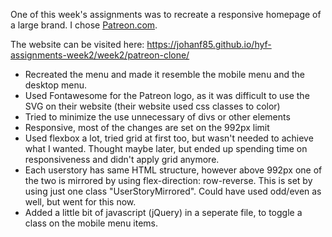 One of this week's assignments was to recreate a responsive homepage of a large brand. I chose [Patreon.com](www.patreon.com).  
  
The website can be visited here: https://johanf85.github.io/hyf-assignments-week2/week2/patreon-clone/

*   Recreated the menu and made it resemble the mobile menu and the desktop menu.
*   Used Fontawesome for the Patreon logo, as it was difficult to use the SVG on their website (their website used css classes to color)
*   Tried to minimize the use unnecessary of divs or other elements
*   Responsive, most of the changes are set on the 992px limit
*   Used flexbox a lot, tried grid at first too, but wasn't needed to achieve what I wanted. Thought maybe later, but ended up spending time on responsiveness and didn't apply grid anymore.
*   Each userstory has same HTML structure, however above 992px one of the two is mirrored by using flex-direction: row-reverse. This is set by using just one class "UserStoryMirrored". Could have used odd/even as well, but went for this now.
*   Added a little bit of javascript (jQuery) in a seperate file, to toggle a class on the mobile menu items.
